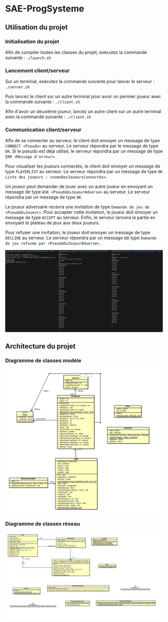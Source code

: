 # SAE-ProgSysteme

## Utilisation du projet

### Initialisation du projet

Afin de compiler toutes les classes du projet, exécutez la commande suivante : `./launch.sh`

### Lancement client/serveur

Sur un terminal, exécutez la commande suivante pour lancer le serveur : `./server.sh`

Puis lancez le client sur un autre terminal pour avoir un permier joueur avec la commande suivante : `./client.sh` 

Afin d'avoir un deuxième joueur, lancez un autre client sur un autre terminal avec la commande suivante : `./client.sh`

### Communication client/serveur

Afin de se connecter au serveur, le client doit envoyer un message de type `CONNECT <Pseudo>` au serveur. Le serveur répondra par le message de type `OK`. Si le pseudo est déjà utilisé, le serveur répondra par un message de type `ERR <Message d'erreur>`. 

Pour visualiser les joueurs connectés, le client doit envoyer un message de type `PLAYERLIST` au serveur. Le serveur répondra par un message de type `OK Liste des joueurs : <nomsDesJoueursConnectés>`. 

Un joueur peut demander de jouer avec un autre joueur en envoyant un message de type `ASK <PseudoDuJoueurAdverse>` au serveur. Le serveur répondra par un message de type `OK`. 

Le joueur adversaire recevra une invitation de type `Demande de jeu de <PseudoDuJoueur>`. Pour accepter cette invitation, le joueur doit envoyer un message de type `ACCEPT` au serveur. Enfin, le serveur lancera la partie en envoyant le plateau de jeux aux deux joueurs.

Pour refuser une invitation, le joueur doit envoyer un message de type `DECLINE` au serveur. Le serveur répondra par un message de type `Demande de jeu refusée par <PseudoDuJoueurAdverse>`.

![Simulation de la communication client/serveur](./img/Simulation.png)

## Architecture du projet

### Diagramme de classes modèle

![Diagramme de classes](./img/diagramme_de_classes_puissance_4.png)

### Diagramme de classes réseau

![Diagramme de classes réseau](./img/diagramme_de_classes_client_player_reseau.png)

